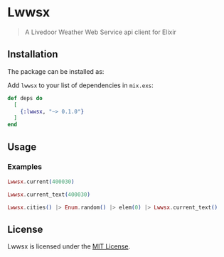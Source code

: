 # Lwwsx

> A Livedoor Weather Web Service api client for Elixir

## Installation

The package can be installed as:

Add `lwwsx` to your list of dependencies in `mix.exs`:

```elixir
def deps do
  [
    {:lwwsx, "~> 0.1.0"}
  ]
end
```

## Usage

### Examples

```elixir
Lwwsx.current(400030)

Lwwsx.current_text(400030)

Lwwsx.cities() |> Enum.random() |> elem(0) |> Lwwsx.current_text()
```

## License

Lwwsx is licensed under the [MIT License](LICENSE).
